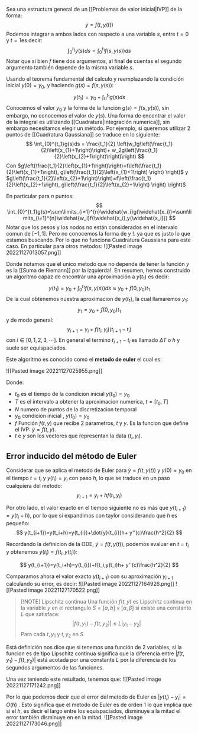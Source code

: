 Sea una estructura general de un [[Problemas de valor inicial|IVP]] de la forma:
$$
\dot{y}=f(t,y(t))
$$
Podemos integrar a ambos lados con respecto a una variable $s$, entre $t=0$  y $t=1$es decir:
$$
\int_{0}^{t_{1}}\dot y(s)ds=\int_{0}^{t_1}f(s,y(s))ds
$$
Notar que si bien $f$ tiene dos argumentos, al final de cuentas el segundo argumento también depende de la misma variable $s$.

Usando el teorema fundamental del calculo y reemplazando la condición inicial $y(0)=y_0$,  y haciendo $g(s)=f(s,y(s))$:
$$
y(t_1)=y_0+\int_{0}^{t_1}g(s)ds
$$
Conocemos el valor $y_0$ y la forma de la función $g(s)=f(s,y(s))$, sin embargo, no conocemos el valor de $y(s)$.
Una forma de encontrar el valor de la integral es utilizando [[Cuadratura|Integración numerica]], sin embargo necesitamos elegir un método.
Por ejemplo, si queremos utilizar 2 puntos de [[Cuadratura Gaussiana]] se traduce en lo siguiente:
$$
\int_{0}^{t_1}g(s)ds = \frac{t_1}{2} \left(w_1g\left(\frac{t_1}{2}\left(x_{1}+1\right)\right)+ w_2g\left(\frac{t_1}{2}\left(x_{2}+1\right)\right)\right)
$$
Con $g\left(\frac{t_1}{2}\left(x_{1}+1\right)\right)=f\left(\frac{t_1}{2}\left(x_{1}+1\right), g\left(\frac{t_1}{2}\left(x_{1}+1\right) \right)  \right)$ y $g\left(\frac{t_1}{2}\left(x_{2}+1\right)\right)=f\left(\frac{t_1}{2}\left(x_{2}+1\right), g\left(\frac{t_1}{2}\left(x_{2}+1\right) \right)  \right)$

En particular para $n$ puntos:
$$
\int_{0}^{t_1}g(s)=\sum\limits_{i=1}^{n}\widehat{w_i}g(\widehat{x_i})=\sum\limits_{i=1}^{n}\widehat{w_i}f(\widehat{x_i},y(\widehat{x_i}))
$$
Notar que los pesos y los nodos no están considerados en el intervalo comun de $[-1,1]$.
Pero no conocemos la forma de $y$ !. ya que es justo lo que estamos buscando. 
Por lo que no funciona Cuadratura Gaussiana para este caso.
En particular para otros metodos:
![[Pasted image 20221127013057.png]]

Donde notamos que el unico metodo que no depende de tener la función $y$ es la 
[[Suma de Riemann]] por la izquierda!.
En resumen, hemos construido un algoritmo capaz de encontrar una aproximación a $y(t_1)$ es decir:
$$
y(t_1)=y_0+\int_{0}^{t_1}f(s,y(s))ds\approx y_0+f(0,y_0)t_1
$$
De la cual obtenemos nuestra aproximacion de $y(t_1)$,  la cual llamaremos $y_1$:
$$
y_1=y_0+f(0,y_0)t_1
$$
y de modo general:
$$
y_{i+1}=y_i+f(t_i,y_i)(t_{i+1}-t_i)
$$
con $i \in [0,1,2,3,\cdots]$. En general el termino $t_{i+1}-t_i$ es llamado $\Delta T$ o $h$ y suele ser equispaciados.

Este algoritmo es conocido como el **metodo de euler** el cual es:

![[Pasted image 20221127025955.png]]

Donde:
- $t_0$ es el tiempo de la condicion inicial $y(t_0)=y_0$
- $T$ es el intervalo a obtener la aproximacion numerica, $t=[t_0,T]$
- $N$ numero de puntos de la discretizacion temporal
- $y_0$ condicion inicial , $y(t_0)=y_0$
- $f$ Función $f(t,y)$ que recibe 2 parametros, $t$ y $y$. Es la funcion que define el IVP: $\dot y=f(t,y)$.
- $t$ e $y$ son los vectores que representan la data $(t_i,y_i)$.


## Error inducido del método de Euler

Considerar que se aplica el metodo de Euler para $\dot y=f(t,y(t))$ y $y(0)=y_0$ en el tiempo $t=t_i$ y $y(t_i)=y_i$ con paso $h$, lo que se traduce en un paso cualquiera del metodo:
$$
y_{i+1}= y_i+hf(t_i,y_i)
$$

Por otro lado, el valor exacto en el tiempo siguiente no es más que $y(t_{i+1})=y(t_i+h)$, por lo que si expandimos con taylor considerando que $h$ es pequeño:
$$
y(t_{i+1})=y(t_i+h)=y(t_{i})+\dot{y}(t_{i})h+ y''(c)\frac{h^2}{2} 
$$

Recordando la definicion de la ODE, $\dot y=f(t,y(t))$, podemos evaluar en $t=t_i$ y obtenemos $\dot y(t_i)=f(t_i,y(t_i))$:

$$
y(t_{i+1})=y(t_i+h)=y(t_{i})+f(t_i,y(t_i)h+ y''(c)\frac{h^2}{2} 
$$

Comparamos ahora el valor exacto $y(t_{i+1})$ con su aproximación $y_{i+1}$ calculando su error, es decir:
![[Pasted image 20221127164926.png]]
![[Pasted image 20221127170522.png]]

>[!NOTE] Lipschitz continua
>Una función $f(t,y)$ es Lipschitz continua en la variable $y$ en el rectangulo $S=[a,b]\times[\alpha,\beta]$  si existe una constante $L$ que satisface:
>$$
>|f(t,y_1)-f(t,y_{2}) |\leq L|y_{1}-y_{2}|$$ 
>Para cada $t,y_1$ y $t,y_2$ en $S$

Está definición nos dice que si tenemos una función de 2 variables, si la funcion es de tipo Lipschitz continua significa que la diferencia entre $|f(t,y_1)-f(t,y_{2}) |$ está acotada por una constante $L$ por la diferencia de los segundos argumentos de las funciones.

Una vez teniendo este resultado, tenemos que:
![[Pasted image 20221127171242.png]]

Por lo que podemos decir que el error del metodo de Euler es $|y(t_{i})-y_{i}|=O(h)$ .
Esto significa que el metodo de Euler es de orden 1 lo que implica que si el $h$, es decir el largo entre los equispaciados, disminuye a la mitad el error también disminuye en en la mitad.
![[Pasted image 20221127173046.png]]
